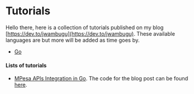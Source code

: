 # Tutorials

Hello there, here is a collection of tutorials published on my blog [https://dev.to/jwambugu](https://dev.to/jwambugu).
These available languages are but more will be added as time goes by.

- [Go](https://go.dev/)

#### Lists of tutorials

- [MPesa APIs Integration in Go](https://dev.to/jwambugu/mpesa-apis-integration-in-go-180c). The code for the blog post
  can be found [here](https://github.com/jwambugu/tutorials/tree/main/go/mpesa).

